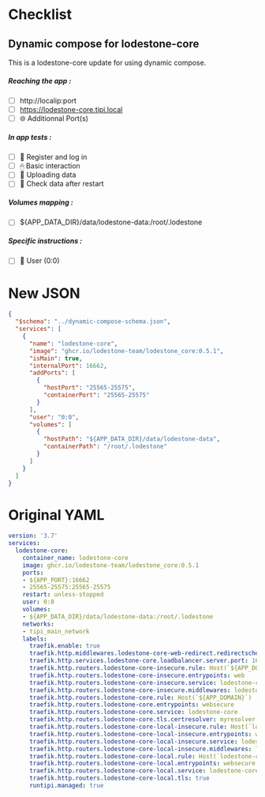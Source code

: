 # Checklist
## Dynamic compose for lodestone-core
This is a lodestone-core update for using dynamic compose.
##### Reaching the app :
- [ ] http://localip:port
- [ ] https://lodestone-core.tipi.local
- [ ] 🌐 Additionnal Port(s)
##### In app tests :
- [ ] 📝 Register and log in
- [ ] 🖱 Basic interaction
- [ ] 🌆 Uploading data
- [ ] 🔄 Check data after restart
##### Volumes mapping :
- [ ] ${APP_DATA_DIR}/data/lodestone-data:/root/.lodestone
##### Specific instructions :
- [ ] 👤 User (0:0)

# New JSON
```json
{
  "$schema": "../dynamic-compose-schema.json",
  "services": [
    {
      "name": "lodestone-core",
      "image": "ghcr.io/lodestone-team/lodestone_core:0.5.1",
      "isMain": true,
      "internalPort": 16662,
      "addPorts": [
        {
          "hostPort": "25565-25575",
          "containerPort": "25565-25575"
        }
      ],
      "user": "0:0",
      "volumes": [
        {
          "hostPath": "${APP_DATA_DIR}/data/lodestone-data",
          "containerPath": "/root/.lodestone"
        }
      ]
    }
  ]
} 
```
# Original YAML
```yaml
version: '3.7'
services:
  lodestone-core:
    container_name: lodestone-core
    image: ghcr.io/lodestone-team/lodestone_core:0.5.1
    ports:
    - ${APP_PORT}:16662
    - 25565-25575:25565-25575
    restart: unless-stopped
    user: 0:0
    volumes:
    - ${APP_DATA_DIR}/data/lodestone-data:/root/.lodestone
    networks:
    - tipi_main_network
    labels:
      traefik.enable: true
      traefik.http.middlewares.lodestone-core-web-redirect.redirectscheme.scheme: https
      traefik.http.services.lodestone-core.loadbalancer.server.port: 16662
      traefik.http.routers.lodestone-core-insecure.rule: Host(`${APP_DOMAIN}`)
      traefik.http.routers.lodestone-core-insecure.entrypoints: web
      traefik.http.routers.lodestone-core-insecure.service: lodestone-core
      traefik.http.routers.lodestone-core-insecure.middlewares: lodestone-core-web-redirect
      traefik.http.routers.lodestone-core.rule: Host(`${APP_DOMAIN}`)
      traefik.http.routers.lodestone-core.entrypoints: websecure
      traefik.http.routers.lodestone-core.service: lodestone-core
      traefik.http.routers.lodestone-core.tls.certresolver: myresolver
      traefik.http.routers.lodestone-core-local-insecure.rule: Host(`lodestone-core.${LOCAL_DOMAIN}`)
      traefik.http.routers.lodestone-core-local-insecure.entrypoints: web
      traefik.http.routers.lodestone-core-local-insecure.service: lodestone-core
      traefik.http.routers.lodestone-core-local-insecure.middlewares: lodestone-core-web-redirect
      traefik.http.routers.lodestone-core-local.rule: Host(`lodestone-core.${LOCAL_DOMAIN}`)
      traefik.http.routers.lodestone-core-local.entrypoints: websecure
      traefik.http.routers.lodestone-core-local.service: lodestone-core
      traefik.http.routers.lodestone-core-local.tls: true
      runtipi.managed: true
 
```
